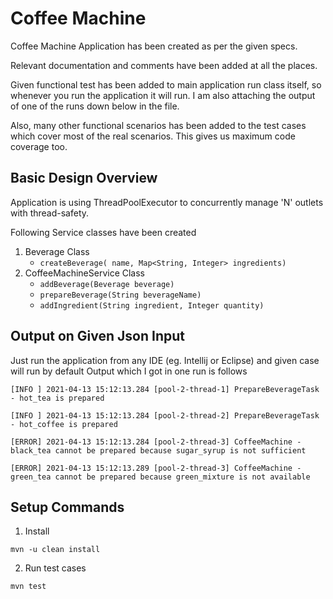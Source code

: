 # Coffee Machine

Coffee Machine Application has been created as per the given specs.

Relevant documentation and comments have been added at all the places.

Given functional test has been added to main application run class itself, so whenever you run the application
it will run. I am also attaching the output of one of the runs down below in the file.

Also, many other functional scenarios has been added to the test cases which cover most of the real scenarios. This gives us maximum code coverage too.


## Basic Design Overview
Application is using ThreadPoolExecutor to concurrently manage 'N' outlets with thread-safety.

Following Service classes have been created
1. Beverage Class 
   * ```createBeverage( name, Map<String, Integer> ingredients)```
2. CoffeeMachineService Class
    * ```addBeverage(Beverage beverage)```
    * ```prepareBeverage(String beverageName)```
    * ```addIngredient(String ingredient, Integer quantity)```

## Output on Given Json Input
Just run the application from any IDE (eg. Intellij or Eclipse) and given case will run by default
Output which I got in one run is follows

```
[INFO ] 2021-04-13 15:12:13.284 [pool-2-thread-1] PrepareBeverageTask - hot_tea is prepared

[INFO ] 2021-04-13 15:12:13.284 [pool-2-thread-2] PrepareBeverageTask - hot_coffee is prepared

[ERROR] 2021-04-13 15:12:13.284 [pool-2-thread-3] CoffeeMachine - black_tea cannot be prepared because sugar_syrup is not sufficient

[ERROR] 2021-04-13 15:12:13.289 [pool-2-thread-3] CoffeeMachine - green_tea cannot be prepared because green_mixture is not available
```

## Setup Commands

1. Install
```
mvn -u clean install
```
2. Run test cases
```
mvn test
```